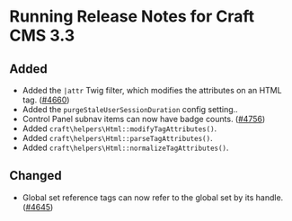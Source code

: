 # Running Release Notes for Craft CMS 3.3

## Added
- Added the `|attr` Twig filter, which modifies the attributes on an HTML tag. ([#4660](https://github.com/craftcms/cms/issues/4660))
- Added the `purgeStaleUserSessionDuration` config setting..
- Control Panel subnav items can now have badge counts. ([#4756](https://github.com/craftcms/cms/issues/4756))
- Added `craft\helpers\Html::modifyTagAttributes()`.
- Added `craft\helpers\Html::parseTagAttributes()`.
- Added `craft\helpers\Html::normalizeTagAttributes()`.

## Changed
- Global set reference tags can now refer to the global set by its handle. ([#4645](https://github.com/craftcms/cms/issues/4645))
